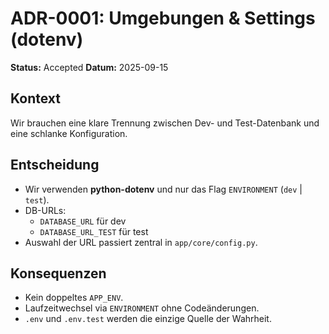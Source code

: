 # ADR-0001: Umgebungen & Settings (dotenv)

**Status:** Accepted
**Datum:** 2025-09-15

## Kontext
Wir brauchen eine klare Trennung zwischen Dev- und Test-Datenbank und eine schlanke Konfiguration.

## Entscheidung
- Wir verwenden **python-dotenv** und nur das Flag `ENVIRONMENT` (`dev` | `test`).
- DB-URLs:
  - `DATABASE_URL` für dev
  - `DATABASE_URL_TEST` für test
- Auswahl der URL passiert zentral in `app/core/config.py`.

## Konsequenzen
- Kein doppeltes `APP_ENV`.
- Laufzeitwechsel via `ENVIRONMENT` ohne Codeänderungen.
- `.env` und `.env.test` werden die einzige Quelle der Wahrheit.

